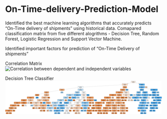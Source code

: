 # On-Time-delivery-Prediction-Model

Identified the best machine learning algorithms that accurately predicts “On-Time delivery of shipments” using historical data. 
Comapared classification matrix from five different alogrithms - Decision Tree, Random Forest, Logistic Regression and Support Vector Machine.

Identified important factors for prediction of “On-Time Delivery of shipments”

Correlation Matrix 
![Correlation between dependent and independent variables]()



Decision Tree Classifier 
![Decision Tree Classifier](https://github.com/aashay246/On-Time-delivery-Prediction-Model/blob/main/shipment_tree.png)
